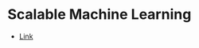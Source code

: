 # Scalable Machine Learning
- [Link](https://courses.edx.org/courses/BerkeleyX/CS190.1x/1T2015/info)
